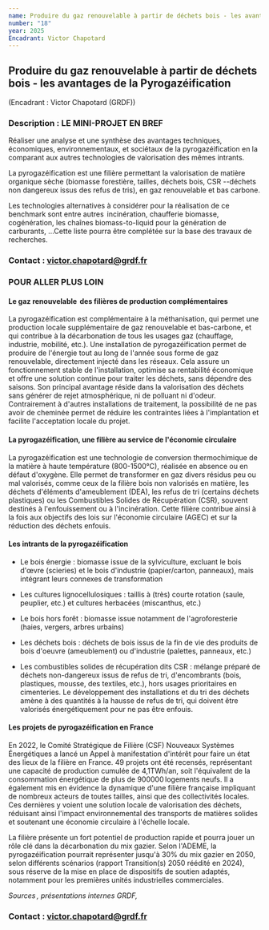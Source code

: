 ```yaml
---
name: Produire du gaz renouvelable à partir de déchets bois - les avantages de la Pyrogazéification
number: "18"
year: 2025
Encadrant: Victor Chapotard
---
```

## Produire du gaz renouvelable à partir de déchets bois - les avantages de la Pyrogazéification

(Encadrant : Victor Chapotard (GRDF))

### Description : LE MINI-PROJET EN BREF

Réaliser une analyse et une synthèse des avantages techniques,
économiques, environnementaux, et sociétaux de la pyrogazéification en
la comparant aux autres technologies de valorisation des mêmes intrants.

La pyrogazéification est une filière permettant la valorisation de
matière organique sèche (biomasse forestière, tailles, déchets bois, CSR
--déchets non dangereux issus des refus de tris), en gaz renouvelable et
bas carbone.

Les technologies alternatives à considérer pour la réalisation de ce
benchmark sont entre autres  incinération, chaufferie biomasse,
cogénération, les chaînes biomass-to-liquid pour la génération de
carburants, ...Cette liste pourra être complétée sur la base des travaux
de recherches.

### Contact : victor.chapotard@grdf.fr

###  POUR ALLER PLUS LOIN

#### Le gaz renouvelable  des filières de production complémentaires

La pyrogazéification est complémentaire à la méthanisation, qui permet
une production locale supplémentaire de gaz renouvelable et bas-carbone,
et qui contribue à la décarbonation de tous les usages gaz (chauffage,
industrie, mobilité, etc.). Une installation de pyrogazéification permet
de produire de l'énergie tout au long de l'année sous forme de gaz
renouvelable, directement injecté dans les réseaux. Cela assure un
fonctionnement stable de l'installation, optimise sa rentabilité
économique et offre une solution continue pour traiter les déchets, sans
dépendre des saisons. Son principal avantage réside dans la valorisation
des déchets sans générer de rejet atmosphérique, ni de polluant ni
d'odeur. Contrairement à d\'autres installations de traitement, la
possibilité de ne pas avoir de cheminée permet de réduire les
contraintes liées à l\'implantation et facilite l\'acceptation locale du
projet.

#### La pyrogazéification, une filière au service de l'économie circulaire

La pyrogazéification est une technologie de conversion thermochimique de
la matière à haute température (800-1500°C), réalisée en absence ou en
défaut d'oxygène. Elle permet de transformer en gaz divers résidus peu
ou mal valorisés, comme ceux de la filière bois non valorisés en
matière, les déchets d'éléments d'ameublement (DEA), les refus de tri
(certains déchets plastiques) ou les Combustibles Solides de
Récupération (CSR), souvent destinés à l'enfouissement ou à
l'incinération. Cette filière contribue ainsi à la fois aux objectifs
des lois sur l'économie circulaire (AGEC) et sur la réduction des
déchets enfouis.

#### Les intrants de la pyrogazéification

-   Le bois énergie : biomasse issue de la sylviculture, excluant le
    bois d'œvre (scieries) et le bois d'industrie (papier/carton,
    panneaux), mais intégrant leurs connexes de transformation

-   Les cultures lignocellulosiques : taillis à (très) courte rotation
    (saule, peuplier, etc.) et cultures herbacées (miscanthus, etc.)

-   Le bois hors forêt : biomasse issue notamment de l'agroforesterie
    (haies, vergers, arbres urbains)


-   Les déchets bois : déchets de bois issus de la fin de vie des
    produits de bois d'oeuvre (ameublement) ou d'industrie (palettes,
    panneaux, etc.)

-   Les combustibles solides de récupération dits CSR : mélange préparé
    de déchets non-dangereux issus de refus de tri, d'encombrants (bois,
    plastiques, mousse, des textiles, etc.), hors usages prioritaires en
    cimenteries. Le développement des installations et du tri des
    déchets amène à des quantités à la hausse de refus de tri, qui
    doivent être valorisés énergétiquement pour ne pas être enfouis.

#### Les projets de pyrogazéification en France

En 2022, le Comité Stratégique de Filière (CSF) Nouveaux Systèmes
Énergétiques a lancé un Appel à manifestation d'intérêt pour faire un
état des lieux de la filière en France. 49 projets ont été recensés,
représentant une capacité de production cumulée de 4,1TWh/an, soit
l'équivalent de la consommation énergétique de plus de 900000 logements
neufs. Il a également mis en évidence la dynamique d'une filière
française impliquant de nombreux acteurs de toutes tailles, ainsi que
des collectivités locales. Ces dernières y voient une solution locale de
valorisation des déchets, réduisant ainsi l'impact environnemental des
transports de matières solides et soutenant une économie circulaire à
l'échelle locale.

La filière présente un fort potentiel de production rapide et pourra
jouer un rôle clé dans la décarbonation du mix gazier. Selon l'ADEME, la
pyrogazéification pourrait représenter jusqu'à 30% du mix gazier en
2050, selon différents scénarios (rapport Transition(s) 2050 réédité en
2024), sous réserve de la mise en place de dispositifs de soutien
adaptés, notamment pour les premières unités industrielles commerciales.

*Sources , présentations internes GRDF,*

### Contact : victor.chapotard@grdf.fr
